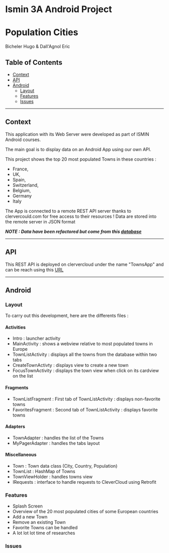 # Ismin 3A Android Project
# Population Cities
Bicheler Hugo & Dall'Agnol Eric

## Table of Contents

- [Context](#context)
- [API](#api)
- [Android](#android)
  - [Layout](#layout)
  - [Features](#features)
  - [Issues](#issues)







-------

## Context

This application  with its Web Server were developed as part of ISMIN Android courses.

The main goal is to display data on an Android App using our own API.

This project shows the top 20 most populated Towns in these countries : 
- France, 
- UK, 
- Spain, 
- Switzerland, 
- Belgium, 
- Germany
- Italy


The App is connected to a remote REST API server thanks to clervercould.com for free access to their resources ! Data are stored into the remote server in JSON format


***NOTE : Data have been refactored but come from this [database](https://data.opendatasoft.com/explore/dataset/worldcitiespop%40public/table/?disjunctive.country&timezone=Europe%2FBerlin&sort=population&dataChart=eyJxdWVyaWVzIjpbeyJjaGFydHMiOlt7InR5cGUiOiJsaW5lIiwiZnVuYyI6Ik1BWCIsInlBeGlzIjoicG9wdWxhdGlvbiIsInNjaWVudGlmaWNEaXNwbGF5Ijp0cnVlLCJjb2xvciI6IiMyQzNGNTYifV0sInhBeGlzIjoiY291bnRyeSIsIm1heHBvaW50cyI6MjAwLCJzb3J0IjoiIiwiY29uZmlnIjp7ImRhdGFzZXQiOiJ3b3JsZGNpdGllc3BvcEBwdWJsaWMiLCJvcHRpb25zIjp7ImRpc2p1bmN0aXZlLmNvdW50cnkiOnRydWUsInRpbWV6b25lIjoiRXVyb3BlL0JlcmxpbiJ9fX1dLCJ0aW1lc2NhbGUiOiIiLCJkaXNwbGF5TGVnZW5kIjp0cnVlLCJhbGlnbk1vbnRoIjp0cnVlfQ%3D%3D)***

-------

## API

This REST API is deployed on clervercloud under the name "TownsApp" and can be reach using this [URL](https://towns-app.cleverapps.io/)

-------

## Android



### Layout

To carry out this development, here are the differents files :

#### Activities

- Intro : launcher activity
- MainActivity : shows a webview relative to most populated towns in Europe
- TownListActivity : displays all the towns from the database within two tabs
- CreateTownActivty : displays view to create a new town
- FocusTownActivity : displays the town view when click on its cardview on the list

#### Fragments

- TownListFragment : First tab of TownListActivity : displays non-favorite towns
- FavoritesFragment : Second tab of TownListActivity : displays favorite towns

#### Adapters

- TownAdapter : handles the list of the Towns
- MyPagerAdapter : handles the tabs layout

#### Miscellaneous

- Town : Town data class (City, Country, Population)
- TownList : HashMap of Towns
- TownViewHolder : handles towns view
- IRequests : interface to handle requests to CleverCloud using Retrofit


### Features

- Splash Screen
- Overview of the 20 most populated cities of some European countries
- Add a new Town
- Remove an existing Town
- Favorite Towns can be handled
- A lot lot lot time of researches 

### Issues

